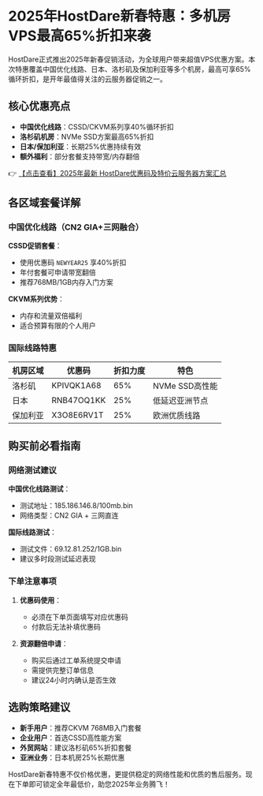 # 2025年HostDare新春特惠：多机房VPS最高65%折扣来袭

HostDare正式推出2025年新春促销活动，为全球用户带来超值VPS优惠方案。本次特惠覆盖中国优化线路、日本、洛杉矶及保加利亚等多个机房，最高可享65%循环折扣，是开年最值得关注的云服务器促销之一。

## 核心优惠亮点

- **中国优化线路**：CSSD/CKVM系列享40%循环折扣
- **洛杉矶机房**：NVMe SSD方案最高65%折扣
- **日本/保加利亚**：长期25%优惠持续有效
- **额外福利**：部分套餐支持带宽/内存翻倍

👉 [【点击查看】2025年最新 HostDare优惠码及特价云服务器方案汇总](https://bit.ly/hostdare)

## 各区域套餐详解

### 中国优化线路（CN2 GIA+三网融合）

**CSSD促销套餐**：
- 使用优惠码 `NEWYEAR25` 享40%折扣
- 年付套餐可申请带宽翻倍
- 推荐768MB/1GB内存入门方案

**CKVM系列优势**：
- 内存和流量双倍福利
- 适合预算有限的个人用户

### 国际线路特惠

| 机房区域 | 优惠码       | 折扣力度 | 特色           |
|----------|--------------|----------|----------------|
| 洛杉矶   | KPIVQK1A68   | 65%      | NVMe SSD高性能  |
| 日本     | RNB47OQ1KK   | 25%      | 低延迟亚洲节点  |
| 保加利亚 | X3O8E6RV1T   | 25%      | 欧洲优质线路    |

## 购买前必看指南

### 网络测试建议

**中国优化线路测试**：
- 测试地址：185.186.146.8/100mb.bin
- 网络类型：CN2 GIA + 三网直连

**国际线路测试**：
- 测试文件：69.12.81.252/1GB.bin
- 建议多时段测试延迟表现

### 下单注意事项

1. **优惠码使用**：
   - 必须在下单页面填写对应优惠码
   - 付款后无法补填优惠码

2. **资源翻倍申请**：
   - 购买后通过工单系统提交申请
   - 需提供完整订单信息
   - 建议24小时内确认是否生效

## 选购策略建议

- **新手用户**：推荐CKVM 768MB入门套餐
- **企业用户**：首选CSSD高性能方案
- **外贸网站**：建议洛杉矶65%折扣套餐
- **亚洲业务**：日本机房25%长期优惠

HostDare新春特惠不仅价格优惠，更提供稳定的网络性能和优质的售后服务。现在下单即可锁定全年最低价，助您2025年业务腾飞！